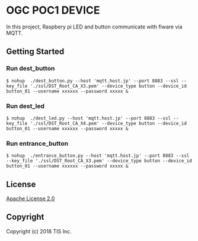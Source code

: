 # OGC POC1 DEVICE

In this project, Raspbery pi LED and button communicate with fiware via MQTT.

## Getting Started

### Run dest_button

```
$ nohup  ./dest_button.py --host 'mqtt.host.jp' --port 8883 --ssl --key_file './ssl/DST_Root_CA_X3.pem' --device_type button --device_id button_01 --username xxxxxx --password xxxxx &
```


### Run dest_led

```
$ nohup  ./dest_led.py --host 'mqtt.host.jp' --port 8883 --ssl --key_file './ssl/DST_Root_CA_X4.pem' --device_type button --device_id button_01 --username xxxxxx --password xxxxx &
```

### Run entrance_button 

```
$ nohup  ./entrance_button.py --host 'mqtt.host.jp' --port 8883 --ssl --key_file './ssl/DST_Root_CA_X3.pem' --device_type button --device_id button_01 --username xxxxxx --password xxxxx &
```

## License

[Apache License 2.0](/LICENSE)

## Copyright
Copyright (c) 2018 TIS Inc.
